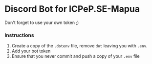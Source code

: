 # Discord Bot for ICPeP.SE-Mapua

Don't forget to use your own token ;)

### Instructions
1. Create a copy of the `.dotenv` file, remove `dot` leaving you with `.env`. 
2. Add your bot token 
3. Ensure that you never commit and push a copy of your `.env` file
